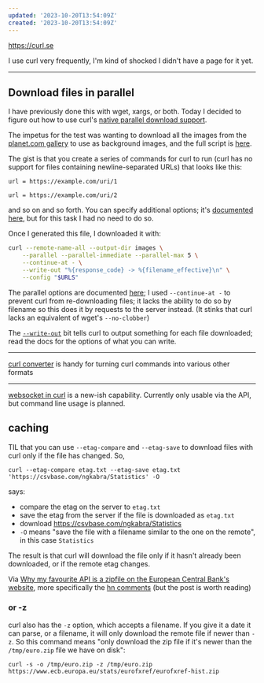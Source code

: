 ```yaml
---
updated: '2023-10-20T13:54:09Z'
created: '2023-10-20T13:54:09Z'
---
```

https://curl.se

I use curl very frequently, I'm kind of shocked I didn't have a page for it yet.

----

## Download files in parallel

I have previously done this with wget, xargs, or both. Today I decided to figure out how to use curl's [native parallel download support](https://everything.curl.dev/cmdline/urls/parallel).

The impetus for the test was wanting to download all the images from the [planet.com
gallery](https://www.planet.com/gallery/) to use as background images, and the full script is [here](https://github.com/llimllib/personal_code/blob/master/bash/download_planetcom_gallery/dl.sh).

The gist is that you create a series of commands for curl to run (curl has no support for files containing newline-separated URLs) that looks like this:

```
url = https://example.com/uri/1

url = https://example.com/uri/2
```

and so on and so forth. You can specify additional options; it's [documented here](https://everything.curl.dev/cmdline/configfile), but for this task I had no need to do so.

Once I generated this file, I downloaded it with:

```sh
curl --remote-name-all --output-dir images \
    --parallel --parallel-immediate --parallel-max 5 \
    --continue-at - \
    --write-out "%{response_code} -> %{filename_effective}\n" \
    --config "$URLS"
```

The parallel options are documented [here](https://everything.curl.dev/cmdline/urls/parallel); I used `--continue-at -` to prevent curl from re-downloading files; it lacks the ability to do so by filename so this does it by requests to the server instead. (It stinks that curl lacks an equivalent of wget's `--no-clobber`)

The [`--write-out`](https://everything.curl.dev/usingcurl/verbose/writeout) bit tells curl to output something for each file downloaded; read the docs for the options of what you can write.

----

[curl converter](https://curlconverter.com) is handy for turning curl commands into various other formats

----

[websocket in curl](https://curl.se/docs/websocket.html) is a new-ish capability. Currently only usable via the API, but command line usage is planned.

## caching

TIL that you can use `--etag-compare` and `--etag-save` to download files with curl only if the file has changed. So,

```
curl --etag-compare etag.txt --etag-save etag.txt 'https://csvbase.com/ngkabra/Statistics' -O
```

says: 
- compare the etag on the server to `etag.txt`
- save the etag from the server if the file is downloaded as `etag.txt`
- download https://csvbase.com/ngkabra/Statistics
- `-O` means "save the file with a filename similar to the one on the remote", in this case `Statistics`

The result is that curl will download the file only if it hasn't already been downloaded, or if the remote etag changes.

Via [Why my favourite API is a zipfile on the European Central Bank's website](https://csvbase.com/blog/5), more specifically the [hn comments](https://news.ycombinator.com/item?id=37527688) (but the post is worth reading)

### or -z

curl also has the `-z` option, which accepts a filename. If you give it a date it can parse, or a filename, it will only download the remote file if newer than `-z`. So this command means "only download the zip file if it's newer than the `/tmp/euro.zip` file we have on disk":

`curl -s -o /tmp/euro.zip -z /tmp/euro.zip https://www.ecb.europa.eu/stats/eurofxref/eurofxref-hist.zip`